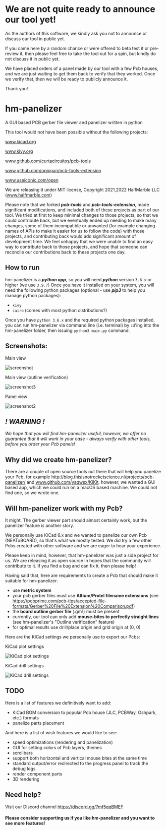# We are not quite ready to announce our tool yet!
As the authors of this software, we kindly ask you not to announce or discuss our tool in public yet.

If you came here by a random chance or were offered to beta test it or pre-review it, then please feel free
to take the tool out for a spin, but kindly do not discuss it in public yet.

We have placed orders of a panel made by our tool with a few Pcb houses, and we are just waiting to get them back to verify that
they worked. Once we verify that, then we will be ready to publicly announce it.

Thank you!

# hm-panelizer

A GUI based PCB gerber file viewer and panelizer written in python

This tool would not have been possible without the following projects:

www.kicad.org

www.kivy.org

www.github.com/curtacircuitos/pcb-tools

www.github.com/opiopan/pcb-tools-extension

www.useiconic.com/open

We are releasing it under MIT license, Copyright 2021,2022 HalfMarble LLC (www.halfmarble.com)

Please note that we forked **_pcb-tools_** and **_pcb-tools-extension_**, made significant modifications,
and included both of these projects as part of our tool. We tried at first to keep minimal changes
to those projects, so that we could contribute back, but we eventually ended up needing to make many changes,
some of them incompatible or unwanted (for example changing names of APIs to make it easier for us to follow the code) with those projects,
and contributing back would add significant amount of development time. We feel unhappy that
we were unable to find an easy way to contribute back to those projects, and hope that someone can
reconcile our contributions back to these projects one day.

## How to run

hm-panelizer is a **_python app_**, so you will need **_python_** version `3.6.x` or higher (we use `3.9.7`) Once you have it installed on your system,
you will need the following python packages (optional - use **_pip3_** to help you manage python packages):

- `kivy`
- `cairo` (comes with most python distributions?)

Once you have `python 3.6.x` and the required python packages installed, you can run hm-panelizer via command line
(i.e. terminal) by `cd`'ing into the hm-panelizer folder, then issuing `python3 main.py` command.

## Screenshots:

Main view

![screenshot](pics/Screenshot.png)

Main view (outline verification)

![screenshot3](pics/Screenshot3.png)

Panel view

![screenshot2](pics/Screenshot2.png)

## _! WARNING !_

_We hope that you will find hm-panelizer useful, however, we offer no guarantee that it will work in your case - 
always verify with other tools, before you order your Pcb panels!_

## Why did we create hm-panelizer?

There are a couple of open source tools out there that will help you panelize your Pcb, 
for example http://blog.thisisnotrocketscience.nl/projects/pcb-panelizer/ and www.github.com/yaqwsx/KiKit,
however, we wanted a GUI based app, which we could run on a macOS based machine. We could not find one,
so we wrote one.

## Will hm-panelizer work with my Pcb?

It might. The gerber viewer part should almost certainly work, but the panelizer feature is another story.

We personally use KiCad 6.x and we wanted to panelize our own Pcb (NEAToBOARD),
so that's what we mostly tested. We did try a few other Pcbs created with other software and we are eager to hear your
experience.

Please keep in mind, however, that hm-panelizer was just a side project for us. We are releasing it
as open source in hopes that the community will contribute to it.  If you find a bug and can fix it, then please help!

Having said that, here are requirements to create a Pcb that should make it suitable for hm-panelizer:

- use **metric system**
- your pcb gerber files must use **Altium/Protel filename extensions** (see https://pcbprime.com/pcb-tips/accepted-file-formats/Gerber%20File%20Extension%20Comparison.pdf)
- the **board outline gerber file** (.gm1) must be present
- currently, our tool can only add **mouse-bites to perfectly straight lines** (see hm-panelizer's "Outline verification" feature)
- for optimal results use drill/place origin and grid origin at (0, 0)

Here are the KiCad settings we personally use to export our Pcbs:

KiCad plot settings

![KiCad plot settings](pics/KiCad_plot.png)

KiCad drill settings

![KiCad drill settings](pics/KiCad_drill.png)

## TODO

Here is a list of features we definitively want to add:

- KiCad BOM conversion to popular Pcb house (JLC, PCBWay, Oshpark, etc.) formats
- panelize parts placement

And here is a list of wish features we would like to see:

- speed optimizations (rendering and panelization)
- GUI for setting colors of Pcb layers, themes
- scrollbars
- support both horizontal and vertical mouse bites at the same time
- standard output/error redirected to the progress panel to track the debug logs
- render component parts
- 3D rendering

## Need help?

Visit our Discord channel https://discord.gg/7mf5qqBMEF

#### Please consider supporting us if you like hm-panelizer and you want to see more features!
